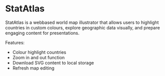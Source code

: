 # StatAtlas
StatAtlas is a webbased world map illustrator that allows users to highlight countries in custom colours, explore geographic data visually, and prepare engaging content for presentations. 

Features:

- Colour highlight countries
- Zoom in and out function
- Download SVG content to local storage
- Refresh map editing

